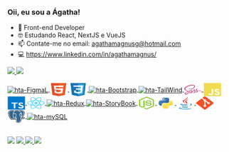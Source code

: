 ### Oii, eu sou a Ágatha!
- 👾 Front-end Developer
- 🤓 Estudando React, NextJS e VueJS
- 📫 Contate-me no email: agathamagnusg@hotmail.com
- 💻 https://www.linkedin.com/in/agathamagnus/

<link rel="stylesheet" href="https://cdn.jsdelivr.net/gh/devicons/devicon@v2.15.1/devicon.min.css">
<div>
  <a href="https://github.com/htamagnus">
  <img height="180em" src="https://github-readme-stats.vercel.app/api?username=htamagnus&show_icons=true&theme=dracula&include_all_commits=true&count_private=true"/>
  <img height="180em" src="https://github-readme-stats.vercel.app/api/top-langs/?username=htamagnus&layout=compact&langs_count=7&theme=dracula"/>
</div>
 
  <div style="display: inline_block"><br>
      <img align="center" alt="hta-FigmaL" height="30" width="40" src="https://cdn.jsdelivr.net/gh/devicons/devicon/icons/figma/figma-original.svg">
  <img align="center" alt="hta-HTML" height="30" width="40" src="https://raw.githubusercontent.com/devicons/devicon/master/icons/html5/html5-original.svg">
  <img align="center" alt="hta-CSS" height="30" width="40" src="https://raw.githubusercontent.com/devicons/devicon/master/icons/css3/css3-original.svg">
  <img align="center" alt="hta-Bootstrap" height="30" width="40" src="https://cdn.jsdelivr.net/gh/devicons/devicon/icons/bootstrap/bootstrap-original.svg" />
      <img align="center" alt="hta-TailWind" height="30" width="40" src="https://cdn.jsdelivr.net/gh/devicons/devicon/icons/tailwindcss/tailwindcss-plain.svg" />
  <img align="center" alt="hta-SASS" height="30" width="40" src="https://raw.githubusercontent.com/devicons/devicon/master/icons/sass/sass-original.svg">
  <img align="center" alt="hta-Js" height="30" width="40" src="https://raw.githubusercontent.com/devicons/devicon/master/icons/javascript/javascript-plain.svg">
        <img align="center" alt="hta-TypeScript" height="30" width="40" src="https://raw.githubusercontent.com/devicons/devicon/master/icons/typescript/typescript-original.svg">
      <img align="center" alt="hta-React" height="30" width="40" src="https://raw.githubusercontent.com/devicons/devicon/master/icons/react/react-original.svg">
          <img align="center" alt="hta-Redux" height="30" width="40" src="https://cdn.jsdelivr.net/gh/devicons/devicon/icons/redux/redux-original.svg">
    <img align="center" alt="hta-StoryBook" height="30" width="40" src="https://cdn.jsdelivr.net/gh/devicons/devicon/icons/storybook/storybook-original.svg">
       <img align="center" alt="hta-NodeJS" height="30" width="40" src="https://raw.githubusercontent.com/devicons/devicon/master/icons/nodejs/nodejs-original.svg">


  
  <img align="center" alt="hta-Python" height="30" width="40" src="https://raw.githubusercontent.com/devicons/devicon/master/icons/python/python-original.svg">
  <img align="center" alt="hta-Java" height="30" width="40" src="https://raw.githubusercontent.com/devicons/devicon/master/icons/java/java-original.svg">
     <img align="center" alt="hta-Git" height="30" width="40" src="https://raw.githubusercontent.com/devicons/devicon/master/icons/git/git-original.svg">
     <img align="center" alt="hta-PostgreSQL" height="30" width="40" src="https://raw.githubusercontent.com/devicons/devicon/master/icons/postgresql/postgresql-original.svg">
     <img align="center" alt="hta-mySQL" height="30" width="40" src="https://cdn.jsdelivr.net/gh/devicons/devicon/icons/mysql/mysql-original.svg">



</div>
  
  ##
  
  <div> 
  <a href="https://www.instagram.com/agathamagnuss/" target="_blank"><img src="https://img.shields.io/badge/-Instagram-%23E4405F?style=for-the-badge&logo=instagram&logoColor=white" target="_blank"></a>
  <a href="https://www.linkedin.com/in/agathamagnus/" target="_blank"><img src="https://img.shields.io/badge/-LinkedIn-%230077B5?style=for-the-badge&logo=linkedin&logoColor=white" target="_blank">
  <a href="https://www.facebook.com/agatha.magnus.39" target="_blank"><img src="https://img.shields.io/badge/Facebook-1877F2?style=for-the-badge&logo=facebook&logoColor=white" target="_blank">
  <a href="https://open.spotify.com/user/2132zypy2iomd4rpaz52xkmby?si=1dcf8efaf09f42f7" target="_blank"><img src="https://img.shields.io/badge/Spotify-1ED760?&style=for-the-badge&logo=spotify&logoColor=white" target="_blank"></a>
  
  </div>
